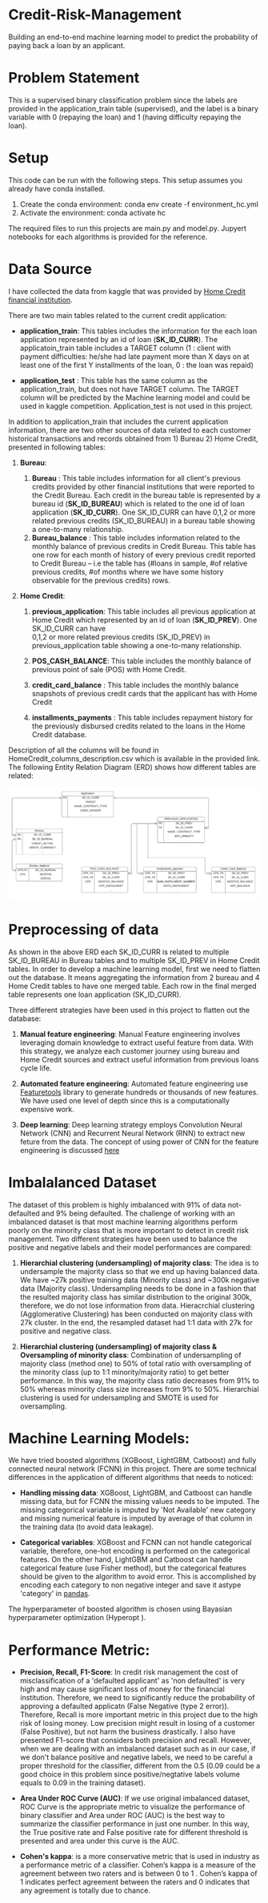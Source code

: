 # Credit-Risk-Management
Building an end-to-end machine learning model to predict the probability of paying back a loan by an applicant.

# Problem Statement 
This is a supervised binary classification problem since the labels are provided in the application_train table (supervised), and the label is a binary variable with 0 (repaying the loan) and 1 (having difficulty repaying the loan).

# Setup
This code can be run with the following steps. This setup assumes you already have conda installed.
1. Create the conda environment: conda env create -f environment_hc.yml
2. Activate the environment: conda activate hc

The required files to run this projects are main.py and model.py. Jupyert notebooks for each algorithms is provided for the reference.  

# Data Source
I have collected the data from kaggle that was provided by [Home Credit financial institution]( https://www.kaggle.com/c/home-credit-default-risk/data).

There are two main tables related to the current credit application:

* __application_train__: This tables includes the information for the each loan application represented by an id of loan (__SK_ID_CURR__). The applicatoin_train table includes a TARGET column (1 : client with payment difficulties: he/she had late payment more than X days on at least one of the first Y installments of the loan, 0 : the loan was repaid) 
    
* __application_test__ : This table has the same column as the application_train, but does not have TARGET column. The TARGET column will be predicted by the           Machine     learning model and could be used in kaggle competition. Application_test is not used in this project.
    
In addition to application_train that includes the current application information, there are two other sources of data related to each customer historical transactions and records obtained from 1) Bureau 2) Home Credit, presented in following tables:
1. __Bureau__:

    1. __Bureau__ : This table includes information for all client's previous credits provided by other financial institutions that were reported to the Credit Bureau. Each credit in the bureau table is represented by a bureau id (__SK_ID_BUREAU__) which is related to the one id of loan application (__SK_ID_CURR__). One SK_ID_CURR can have  0,1,2 or more related previous credits (SK_ID_BUREAU) in a bureau table showing a one-to-many relationship.
    2. __Bureau_balance__ : This table includes information related to the monthly balance of previous credits in Credit Bureau. This table has one row for each month of         history of every previous credit reported to Credit Bureau – i.e the table has (#loans in sample, #of relative previous credits, #of months where we have some history     observable for the previous credits) rows. 
    
2. __Home Credit__:

    1. __previous_application__: This table includes all previous application at Home Credit which represented by an id of loan (__SK_ID_PREV__). One SK_ID_CURR can have  
    0,1,2 or more related previous credits (SK_ID_PREV) in previous_application table showing a one-to-many relationship.
    
    2. __POS_CASH_BALANCE__: This table includes the monthly balance of previous point of sale (POS) with Home Credit.
    
    3. __credit_card_balance__ : This table includes the monthly balance snapshots of previous credit cards that the applicant has with Home Credit
    
    4. __installments_payments__ : This table includes repayment history for the previously disbursed credits related to the loans in the Home Credit database.

Description of all the columns will be found in HomeCredit_columns_description.csv which is available in the provided link.
The following Entity Relation Diagram (ERD) shows how different tables are related:

![ERD](images/ERD.png)

# Preprocessing of data
As shown in the above ERD each SK_ID_CURR is related to multiple SK_ID_BUREAU in Bureau tables and to multiple SK_ID_PREV in Home Credit tables.
In order to develop a machine learning model, first we need to flatten out the database. It means aggregating the information from 2 bureau and 4 Home Credit tables to have one merged table. Each row in the final merged table represents one loan application (SK_ID_CURR). 

Three different strategies have been used in this project to flatten out the database: 

1. __Manual feature engineering__: Manual Feature engineering involves leveraging domain knowledge to extract useful feature from data. With this strategy, we analyze each customer journey using bureau and Home Credit sources and extract useful information from previous loans cycle life. 

2. __Automated feature engineering__: Automated feature engineering use [Featuretools](https://community.alteryx.com/t5/Data-Science/Feature-Engineering-Secret-to-Data-Science-Success/ba-p/545041) library to generate hundreds or thousands of new features. We have used one level of depth since this is a computationally expensive work.

3. __Deep learning__: Deep learning strategy employs Convolution Neural Network (CNN) and Recurrent Neural Network (RNN) to extract new feture from the data. The concept of using power of CNN for the feature engineering is discussed [here](https://towardsdatascience.com/convolutional-neural-network-on-a-structured-bank-customer-data-358e6b8aa759)  

# Imbalalanced Dataset
The dataset of this problem is highly imbalanced with 91% of data not-defaulted and 9% being defaulted. The challenge of working with an imbalanced dataset is that most machine learning algorithms perform poorly on the minority class that is more important to detect in credit risk management. Two different strategies have been used to balance the positive and negative labels and their model performances are compared:

1. __Hierarchial clustering (undersampling) of majority class__: The idea is to undersample the majority class so that we end up having balanced data. We have ~27k positive training data (Minority class) and ~300k negative data (Majority class). Undersampling needs to be done in a fashion that the resulted majority class has similar distribution to the original 300k, therefore, we do not lose information from data. Hieracrchial clustering (Agglomerative Clustering) has been conducted on majority class with 27k cluster. In the end, the resampled dataset had 1:1 data with 27k for positive and negative class.

2. __Hierarchial clustering (undersampling) of majority class & Oversampling of minority class__: Combination of undersampling of majority class (method one) to 50% of total ratio with oversampling of the minority class (up to 1:1 minority/majority ratio) to get better performance. In this way, the majority class ratio decreases from 91% to 50% whereas minority class size increases from 9% to 50%. Hierarchial clustering is used for undersampling and SMOTE is used for oversampling.

# Machine Learning Models:
We have tried boosted algorithms (XGBoost, LightGBM, Catboost) and fully connected neural network (FCNN) in this project. 
There are some technical differences in the application of different algorithms that needs to noticed:

* __Handling missing data__: XGBoost, LightGBM, and Catboost can handle missing data, but for FCNN the missing values needs to be imputed. The missing categorical variable is imputed by 'Not Available' new category and missing numerical feature is imputed by average of that column in the training data (to avoid data leakage).

* __Categorical variables__: XGBoost and FCNN can not handle categorical variable, therefore, one-hot encoding is performed on the categorical features. On the other hand, LightGBM and Catboost can handle categorical feature (use Fisher method), but the categorical features should be given to the algorithm to avoid error. This is accomplished by encoding each category to non negative integer and save it astype 'category' in [pandas](https://medium.com/swlh/dealing-with-categorical-variables-in-machine-learning-4401b949b093).

The hyperparameter of boosted algorithm is chosen using Bayasian hyperparameter optimization (Hyperopt ). 

# Performance Metric:

* __Precision, Recall, F1-Score__: In credit risk management the cost of misclassification of a 'defaulted applicant' as 'non defaulted' is very high and may cause significant loss of money for the financial institution. Therefore, we need to significantly reduce the probability of approving a defaulted applicatn (False Negative (type 2 error)). Therefore, Recall is more important metric in this project due to the high risk of losing money. Low precision might result in losing of a customer (False Positive), but not harm the business drastically. I also have presented F1-score that considers both precision and recall. However, when we are dealing with an imbalanced dataset such as in our case, if we don't balance positive and negative labels, we need to be careful a proper threshold for the classifier, different from the 0.5 (0.09 could be a good choice in this problem since positive/negtative labels volume equals to 0.09 in the training dataset).      

* __Area Under ROC Curve (AUC)__: If we use original imbalanced dataset, ROC Curve is the appropriate metric to visualize the performance of binary classifier and Area under ROC (AUC) is the best way to summarize the classifier performance in just one number. In this way, the True positive rate and False positive rate for different threshold is presented and area under this curve is the AUC.

* __Cohen's kappa__: is a more conservative metric that is used in industry as a performance metric of a classifier. Cohen’s kappa  is a measure of the agreement between two raters and is between 0 to 1 . Cohen’s kappa of 1 indicates perfect agreement between the raters and 0 indicates that any agreement is totally due to chance.











